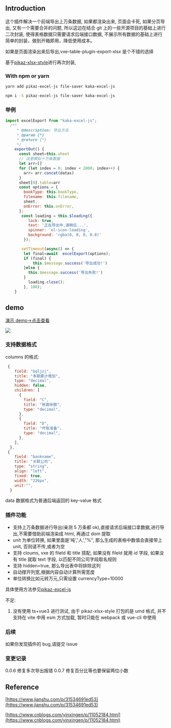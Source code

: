 ## Introduction

这个插件解决一个前端导出上万条数据, 如果都渲染出来, 页面会卡死, 如果分页导出, 又有一个需要合并的问题, 所以这边在结合 git 上的一些开源项目的基础上进行二次封装, 使得表格数据只需要请求后端接口数据, 不展示所有数据的基础上进行简单的封装，做到开箱即用，降低使用成本。

如果是页面渲染出来后导出,vxe-table-plugin-export-xlsx 是个不错的选择

基于[pikaz-xlsx-style](https://github.com/pikaz-18/pikaz-xlsx-style)进行再次封装,

### With npm or yarn

```bash
yarn add pikaz-excel-js file-saver kaka-excel-js

npm i -S pikaz-excel-js file-saver kaka-excel-js


```

### 举例

```js
import excelExport from "kaka-excel-js";
  /**
     * @description: 导出方法
     * @param {*}
     * @return {*}
     */
    exportOut() {
      const sheet=this.sheet
      // 这里模拟十万条数据
      let arr=[]
      for (let index = 0; index < 2000; index++) {
        arr= arr.concat(datas)
      }
      sheet[0].table=arr
      const options = {
        bookType: this.bookType,
        filename: this.filename,
        sheet,
        onError: this.onError,
      };
       const loading = this.$loading({
          lock: true,
          text: '正在导出中,请稍后...',
          spinner: 'el-icon-loading',
          background: 'rgba(0, 0, 0, 0.8)'
        });

       setTimeout(async() => {
        let final=await  excelExport(options);
        if (final) {
            this.$message.success('导出成功!')
        }else {
          this.$message.success('导出失败!')
        }
          loading.close();
        }, 100);
    }
```

## demo

[演示 demo->点击查看](https://kakajun.github.io/kaka-excel-js/)

[![](https://camo.githubusercontent.com/bf5c9492905b6d3b558552de2c848c7cce2e0a0f0ff922967115543de9441522/68747470733a2f2f646576656c6f7065722e737461636b626c69747a2e636f6d2f696d672f6f70656e5f696e5f737461636b626c69747a2e737667)
](https://stackblitz.com/edit/github-66reue)

### 支持数据格式

columns 的格式:

```js
 {
    field: "bqljzj",
    title: "本期累计增加",
    type: "decimal",
    hidden: false,
    children: [
      {
        field: "C",
        title: "账面余额",
        type: "decimal",
      },
      {
        field: "D",
        title: "坏账准备",
        type: "decimal",
      },
    ],
  },
 {
    field: "bankname",
    title: "关联公司",
    type: "string",
    align: "left",
    fixed: true,
    width: "226px",
    unit:"",
  }
```

data 数据格式为普通后端返回的 key-value 格式

### 插件功能

- 支持上万条数据进行导出(亲测 5 万条都 ok),直接请求后端接口拿数据,进行导出,不需要借助前端渲染成 html, 再通过 dom 提取
- unit 为单位转换, 如果里面是'吨','人',"%", 那么生成的表格中数值会直接带上 unit, 否则请不传,或者为空
- 支持 cloums, vxe 的 fileld 和 title 搭配, 如果没有 fileld 就用 id 字段, 如果没有 title 就取 text 字段, 以匹配不同公司字段取名规则
- 支持 hidden=true, 那么导出表中将排除这列
- 自动撑开列宽,根据内容自动计算所需宽度
- 单位转换比如元转万元,只需设置 currencyType=10000

具体使用方法参见[pikaz-excel-js](https://github.com/pikaz-18/pikaz-excel-js.git)

不足:

1. 没有使用 ts+vue3 进行测试, 由于 pikaz-xlsx-style 打包的是 umd 格式, 并不支持在 vite 中用 esm 方式加载, 暂时只能在 webpack 或 vue-cli 中使用

### 后续

如果你发现插件的 bug,请提交 issue

### 变更记录

0.0.6 修复多次导出报错
0.0.7 修复百分比等也要保留两位小数

## Reference

[https://www.jianshu.com/p/31534691ed53](https://www.jianshu.com/p/31534691ed53)

[https://www.cnblogs.com/yinxingen/p/11052184.html](https://www.cnblogs.com/yinxingen/p/11052184.html)
